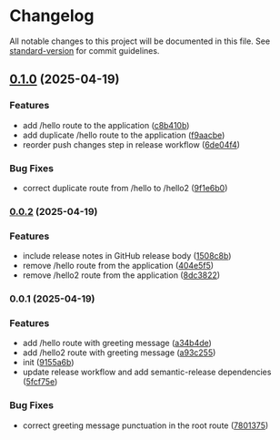 # Changelog

All notable changes to this project will be documented in this file. See [standard-version](https://github.com/conventional-changelog/standard-version) for commit guidelines.

## [0.1.0](https://github.com/philopian/npm-standard-versioning--part2/compare/v0.0.2...v0.1.0) (2025-04-19)


### Features

* add /hello route to the application ([c8b410b](https://github.com/philopian/npm-standard-versioning--part2/commit/c8b410bb604375f358b251fd539546c93a1af1a1))
* add duplicate /hello route to the application ([f9aacbe](https://github.com/philopian/npm-standard-versioning--part2/commit/f9aacbe11dfea82dc58bd8c1600f7c843264bfab))
* reorder push changes step in release workflow ([6de04f4](https://github.com/philopian/npm-standard-versioning--part2/commit/6de04f4aca5c533fc968fc22f99d38db1a8a8026))


### Bug Fixes

* correct duplicate route from /hello to /hello2 ([9f1e6b0](https://github.com/philopian/npm-standard-versioning--part2/commit/9f1e6b010d2a683b1a5ca2cb5fcb182719512ef1))

### [0.0.2](https://github.com/philopian/npm-standard-versioning--part2/compare/v0.0.1...v0.0.2) (2025-04-19)


### Features

* include release notes in GitHub release body ([1508c8b](https://github.com/philopian/npm-standard-versioning--part2/commit/1508c8bcd267bd928fbcb50fca9184e3e20bd2fb))
* remove /hello route from the application ([404e5f5](https://github.com/philopian/npm-standard-versioning--part2/commit/404e5f5e10e7387284c172e52721271fa24790e2))
* remove /hello2 route from the application ([8dc3822](https://github.com/philopian/npm-standard-versioning--part2/commit/8dc38224d660e807a4e14b6c02f265735fa6c179))

### 0.0.1 (2025-04-19)


### Features

* add /hello route with greeting message ([a34b4de](https://github.com/philopian/npm-standard-versioning--part2/commit/a34b4dedf3bcec880f4fed62b83bf45c0ecf6e05))
* add /hello2 route with greeting message ([a93c255](https://github.com/philopian/npm-standard-versioning--part2/commit/a93c2558b57f00f88ceb3588951280aa76f71729))
* init ([9155a6b](https://github.com/philopian/npm-standard-versioning--part2/commit/9155a6b1d8b16a1167d0734f8407ea87a525c696))
* update release workflow and add semantic-release dependencies ([5fcf75e](https://github.com/philopian/npm-standard-versioning--part2/commit/5fcf75e84034da76c81e233da4eb5f380c795f82))


### Bug Fixes

* correct greeting message punctuation in the root route ([7801375](https://github.com/philopian/npm-standard-versioning--part2/commit/7801375fd7bbab928967bed3bd56e9acc492bcc6))
